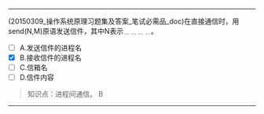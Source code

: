 ---
(20150309_操作系统原理习题集及答案_笔试必需品_doc)在直接通信时，用send(N,M)原语发送信件，其中N表示﹎﹎﹎﹎。
- [ ] A.发送信件的进程名 
- [x] B.接收信件的进程名 
- [ ] C.信箱名 
- [ ] D.信件内容

> 知识点：进程间通信。
> B

---